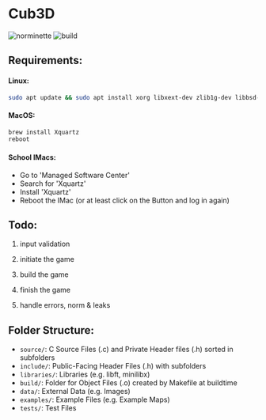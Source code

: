 # Cub3D
![norminette](https://github.com/Eduard953/Cub3D/workflows/Norm-Check/badge.svg) ![build](https://github.com/Eduard953/Cub3D/workflows/Build/badge.svg)

## Requirements:

#### Linux:
```bash
sudo apt update && sudo apt install xorg libxext-dev zlib1g-dev libbsd-dev
```
#### MacOS:
```bash
brew install Xquartz
reboot
```
#### School IMacs:
- Go to 'Managed Software Center'
- Search for 'Xquartz'
- Install 'Xquartz'
- Reboot the IMac (or at least click on the Button and log in again)


## Todo:

1. input validation

2. initiate the game

3. build the game

4. finish the game

5. handle errors, norm & leaks

## Folder Structure:
- `source/`: C Source Files (.c) and Private Header files (.h) sorted in subfolders
- `include/`: Public-Facing Header Files (.h) with subfolders
- `libraries/`: Libraries (e.g. libft, minilibx)
- `build/`: Folder for Object Files (.o) created by Makefile at buildtime
- `data/`: External Data (e.g. Images)
- `examples/`: Example Files (e.g. Example Maps)
- `tests/`: Test Files
